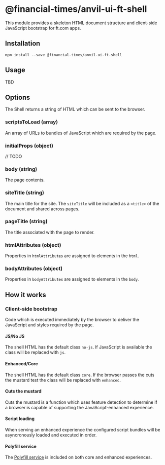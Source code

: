 # @financial-times/anvil-ui-ft-shell

This module provides a skeleton HTML document structure and client-side JavaScript bootstrap for ft.com apps.


## Installation

```
npm install --save @financial-times/anvil-ui-ft-shell
```


## Usage

TBD

## Options

The Shell returns a string of HTML which can be sent to the browser.

### scriptsToLoad (array)

An array of URLs to bundles of JavaScript which are required by the page.

### initialProps (object)

// TODO

### body (string)

The page <body> contents.

### siteTitle (string)

The main title for the site. The `siteTitle` will be included as a `<title>` of the document and shared across pages.

### pageTitle (string)

The title associated with the page to render.

### htmlAttributes (object)

Properties in `htmlAttributes` are assigned to elements in the `html`.

### bodyAttributes (object)

Properties in `bodyAttributes` are assigned to elements in the `body`.


## How it works

### Client-side bootstrap

Code which is executed immediately by the browser to deliver the JavaScript and styles required by the page.

#### JS/No JS

The shell HTML has the default class `no-js`. If JavaScript is available the class will be replaced with `js`.

#### Enhanced/Core

The shell HTML has the default class `core`. If the browser passes the cuts the mustard test the class will be replaced with `enhanced`.

#### Cuts the mustard

Cuts the mustard is a function which uses feature detection to determine if a browser is capable of supporting the JavaScript-enhanced experience.

#### Script loading

When serving an enhanced experience the configured script bundles will be asyncronously loaded and executed in order.

#### Polyfill service

The [Polyfill service](https://polyfill.io) is included on both core and enhanced experiences.
